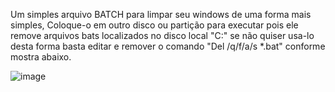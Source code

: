 Um simples arquivo BATCH para limpar seu windows de uma forma mais simples,
Coloque-o em outro disco ou partição para executar pois ele remove arquivos bats localizados no disco local "C:" se não quiser usa-lo desta forma basta editar e remover o comando "Del /q/f/a/s *.bat" conforme mostra abaixo.


![image](https://github.com/user-attachments/assets/97de8d5e-4130-46cf-b39a-b1effe347a99)
